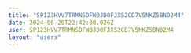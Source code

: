 ```yaml
---
title: "SP123HVV7TRMNSDFW0JD0FJXS2CD7V5NKZ5BN02M4"
date: 2024-06-20T22:42:08.026Z
user: SP123HVV7TRMNSDFW0JD0FJXS2CD7V5NKZ5BN02M4
layout: "users"
---
```

    